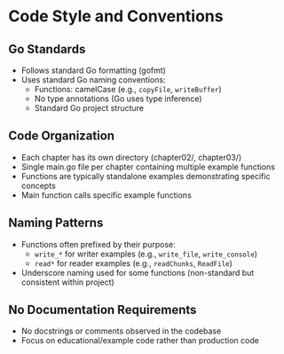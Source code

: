 # Code Style and Conventions

## Go Standards
- Follows standard Go formatting (gofmt)
- Uses standard Go naming conventions:
  - Functions: camelCase (e.g., `copyFile`, `writeBuffer`)
  - No type annotations (Go uses type inference)
  - Standard Go project structure

## Code Organization
- Each chapter has its own directory (chapter02/, chapter03/)
- Single main.go file per chapter containing multiple example functions
- Functions are typically standalone examples demonstrating specific concepts
- Main function calls specific example functions

## Naming Patterns
- Functions often prefixed by their purpose:
  - `write_*` for writer examples (e.g., `write_file`, `write_console`)
  - `read*` for reader examples (e.g., `readChunks`, `ReadFile`)
- Underscore naming used for some functions (non-standard but consistent within project)

## No Documentation Requirements
- No docstrings or comments observed in the codebase
- Focus on educational/example code rather than production code